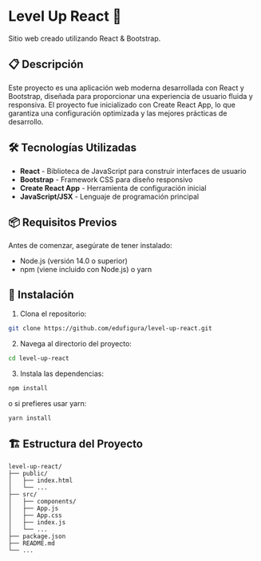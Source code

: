 # Level Up React 🚀

Sitio web creado utilizando React & Bootstrap.

## 📋 Descripción

Este proyecto es una aplicación web moderna desarrollada con React y Bootstrap, diseñada para proporcionar una experiencia de usuario fluida y responsiva. El proyecto fue inicializado con Create React App, lo que garantiza una configuración optimizada y las mejores prácticas de desarrollo.

## 🛠️ Tecnologías Utilizadas

- **React** - Biblioteca de JavaScript para construir interfaces de usuario
- **Bootstrap** - Framework CSS para diseño responsivo
- **Create React App** - Herramienta de configuración inicial
- **JavaScript/JSX** - Lenguaje de programación principal

## 📦 Requisitos Previos

Antes de comenzar, asegúrate de tener instalado:

- Node.js (versión 14.0 o superior)
- npm (viene incluido con Node.js) o yarn

## 🚀 Instalación

1. Clona el repositorio:
```bash
git clone https://github.com/edufigura/level-up-react.git
```

2. Navega al directorio del proyecto:
```bash
cd level-up-react
```

3. Instala las dependencias:
```bash
npm install
```
o si prefieres usar yarn:
```bash
yarn install
```



## 🏗️ Estructura del Proyecto

```
level-up-react/
├── public/
│   ├── index.html
│   └── ...
├── src/
│   ├── components/
│   ├── App.js
│   ├── App.css
│   ├── index.js
│   └── ...
├── package.json
├── README.md
└── ...
```


